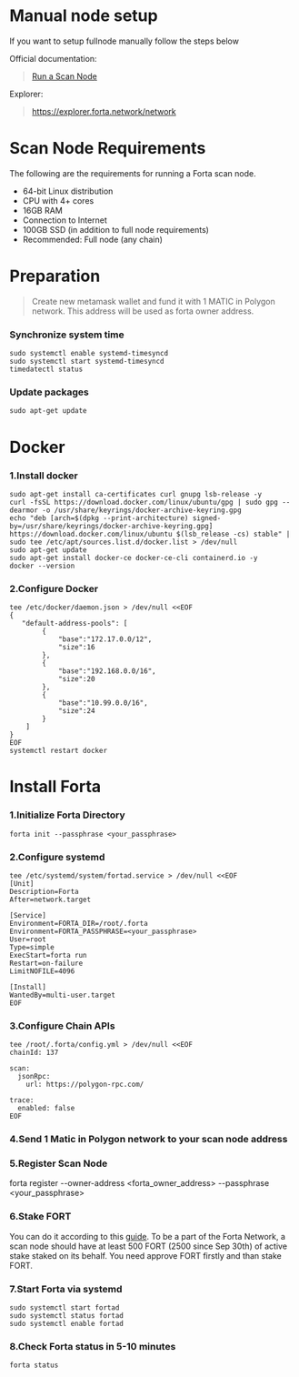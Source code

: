 # Manual node setup
If you want to setup fullnode manually follow the steps below

Official documentation:

>[Run a Scan Node](https://docs.forta.network/en/latest/scanner-quickstart/)

Explorer:

>https://explorer.forta.network/network

# Scan Node Requirements
The following are the requirements for running a Forta scan node.

- 64-bit Linux distribution
- CPU with 4+ cores
- 16GB RAM
- Connection to Internet
- 100GB SSD (in addition to full node requirements)
- Recommended: Full node (any chain)

# Preparation
>Create new metamask wallet and fund it with 1 MATIC in Polygon network. This address will be used as forta owner address.

### Synchronize system time
```
sudo systemctl enable systemd-timesyncd
sudo systemctl start systemd-timesyncd
timedatectl status
```
### Update packages
```
sudo apt-get update
```
# Docker
### 1.Install docker
```
sudo apt-get install ca-certificates curl gnupg lsb-release -y
curl -fsSL https://download.docker.com/linux/ubuntu/gpg | sudo gpg --dearmor -o /usr/share/keyrings/docker-archive-keyring.gpg
echo "deb [arch=$(dpkg --print-architecture) signed-by=/usr/share/keyrings/docker-archive-keyring.gpg] https://download.docker.com/linux/ubuntu $(lsb_release -cs) stable" | sudo tee /etc/apt/sources.list.d/docker.list > /dev/null
sudo apt-get update
sudo apt-get install docker-ce docker-ce-cli containerd.io -y
docker --version
```

### 2.Configure Docker
```
tee /etc/docker/daemon.json > /dev/null <<EOF
{
   "default-address-pools": [
        {
            "base":"172.17.0.0/12",
            "size":16
        },
        {
            "base":"192.168.0.0/16",
            "size":20
        },
        {
            "base":"10.99.0.0/16",
            "size":24
        }
    ]
}
EOF
systemctl restart docker
```
# Install Forta
### 1.Initialize Forta Directory
```
forta init --passphrase <your_passphrase>
```
### 2.Configure systemd
```
tee /etc/systemd/system/fortad.service > /dev/null <<EOF
[Unit]
Description=Forta
After=network.target

[Service]
Environment=FORTA_DIR=/root/.forta
Environment=FORTA_PASSPHRASE=<your_passphrase>
User=root
Type=simple
ExecStart=forta run
Restart=on-failure
LimitNOFILE=4096

[Install]
WantedBy=multi-user.target
EOF
```
### 3.Configure Chain APIs
```
tee /root/.forta/config.yml > /dev/null <<EOF
chainId: 137

scan:
  jsonRpc:
    url: https://polygon-rpc.com/

trace:
  enabled: false
EOF
```
### 4.Send 1 Matic in Polygon network to your scan node address
    
### 5.Register Scan Node
forta register --owner-address <forta_owner_address> --passphrase <your_passphrase>
### 6.Stake FORT
You can do it according to this [guide](https://docs.forta.network/en/latest/stake-on-scan-node/).
To be a part of the Forta Network, a scan node should have at least 500 FORT (2500 since Sep 30th) of active stake staked on its behalf.
You need approve FORT firstly and than stake FORT.

### 7.Start Forta via systemd
```
sudo systemctl start fortad
sudo systemctl status fortad
sudo systemctl enable fortad
```
### 8.Check Forta status in 5-10 minutes
```
forta status
```

